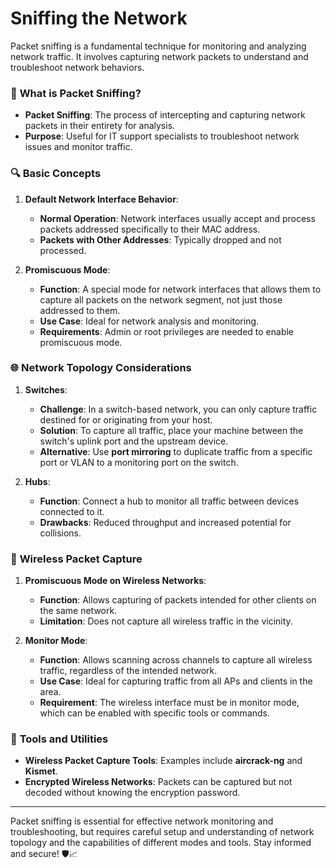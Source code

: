 # Sniffing the Network

Packet sniffing is a fundamental technique for monitoring and analyzing network traffic. It involves capturing network packets to understand and troubleshoot network behaviors.

### 📡 **What is Packet Sniffing?**
- **Packet Sniffing**: The process of intercepting and capturing network packets in their entirety for analysis.
- **Purpose**: Useful for IT support specialists to troubleshoot network issues and monitor traffic.

### 🔍 **Basic Concepts**
1. **Default Network Interface Behavior**:
   - **Normal Operation**: Network interfaces usually accept and process packets addressed specifically to their MAC address.
   - **Packets with Other Addresses**: Typically dropped and not processed.

2. **Promiscuous Mode**:
   - **Function**: A special mode for network interfaces that allows them to capture all packets on the network segment, not just those addressed to them.
   - **Use Case**: Ideal for network analysis and monitoring.
   - **Requirements**: Admin or root privileges are needed to enable promiscuous mode.

### 🌐 **Network Topology Considerations**
1. **Switches**:
   - **Challenge**: In a switch-based network, you can only capture traffic destined for or originating from your host.
   - **Solution**: To capture all traffic, place your machine between the switch's uplink port and the upstream device.
   - **Alternative**: Use **port mirroring** to duplicate traffic from a specific port or VLAN to a monitoring port on the switch.

2. **Hubs**:
   - **Function**: Connect a hub to monitor all traffic between devices connected to it.
   - **Drawbacks**: Reduced throughput and increased potential for collisions.

### 📶 **Wireless Packet Capture**
1. **Promiscuous Mode on Wireless Networks**:
   - **Function**: Allows capturing of packets intended for other clients on the same network.
   - **Limitation**: Does not capture all wireless traffic in the vicinity.

2. **Monitor Mode**:
   - **Function**: Allows scanning across channels to capture all wireless traffic, regardless of the intended network.
   - **Use Case**: Ideal for capturing traffic from all APs and clients in the area.
   - **Requirement**: The wireless interface must be in monitor mode, which can be enabled with specific tools or commands.

### 🔧 **Tools and Utilities**
- **Wireless Packet Capture Tools**: Examples include **aircrack-ng** and **Kismet**.
- **Encrypted Wireless Networks**: Packets can be captured but not decoded without knowing the encryption password.

---

Packet sniffing is essential for effective network monitoring and troubleshooting, but requires careful setup and understanding of network topology and the capabilities of different modes and tools. Stay informed and secure! 🛡️📈